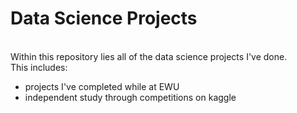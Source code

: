 # Data Science Projects

<br>
Within this repository lies all of the data science projects I've done.
<br>
This includes:

- projects I've completed while at EWU
- independent study through competitions on kaggle
